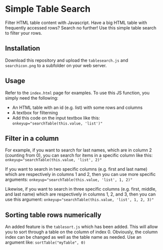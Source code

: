 # Simple Table Search
Filter HTML table content with Javascript. Have a big HTML table with frequently accessed rows? Search no further! Use this simple table search to filter your rows.

## Installation ##

Download this repository and upload the `tablesearch.js` and `searchicon.png` to a subfolder on your web server.

## Usage ##

Refer to the `index.html` page for examples. To use this JS function, you simply need the following:

- An HTML table with an id (e.g. list) with some rows and columns
- A textbox for filterning
- Add this code on the input textbox like this: `onkeyup="searchTable(this.value, 'list')"`

## Filter in a column ##

For example, if you want to search for last names, which are in column 2 (counting from 0), you can search for items in a specific column like this: `onkeyup="searchTable(this.value, 'list', 2)"`

If you want to search in two specific columns (e.g. first and last name) which are respectively in columns 1 and 2, then you can use more specific arguments: `onkeyup="searchTable(this.value, 'list', 1, 2)"`

Likewise, if you want to search in three specific columns (e.g. first, middle, and last name) which are respectively in columns 1, 2, and 3, then you can use this argument: `onkeyup="searchTable(this.value, 'list', 1, 2, 3)"`

## Sorting table rows numerically

An added feature is the `tablesort.js` which has been added. This will allow you to sort through a table on the column of index 0. Obviously, the column index can be changed as well as the table name as needed. Use an argument like: `sortTable("myTable", 0)`